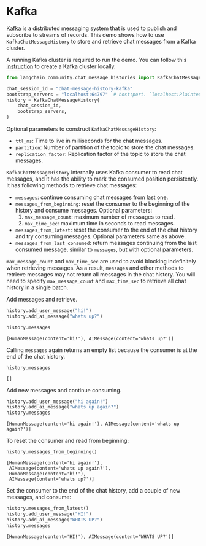 # Kafka

[Kafka](https://github.com/apache/kafka) is a distributed messaging system that is used to publish and subscribe to streams of records. 
This demo shows how to use `KafkaChatMessageHistory` to store and retrieve chat messages from a Kafka cluster.

A running Kafka cluster is required to run the demo. You can follow this [instruction](https://developer.confluent.io/get-started/python) to create a Kafka cluster locally.


```python
from langchain_community.chat_message_histories import KafkaChatMessageHistory

chat_session_id = "chat-message-history-kafka"
bootstrap_servers = "localhost:64797"  # host:port. `localhost:Plaintext Ports` if setup Kafka cluster locally
history = KafkaChatMessageHistory(
    chat_session_id,
    bootstrap_servers,
)
```

Optional parameters to construct `KafkaChatMessageHistory`:
 - `ttl_ms`: Time to live in milliseconds for the chat messages.
 - `partition`: Number of partition of the topic to store the chat messages.
 - `replication_factor`: Replication factor of the topic to store the chat messages.

`KafkaChatMessageHistory` internally uses Kafka consumer to read chat messages, and it has the ability to mark the consumed position persistently. It has following methods to retrieve chat messages:
- `messages`: continue consuming chat messages from last one.
- `messages_from_beginning`: reset the consumer to the beginning of the history and consume messages. Optional parameters:
    1. `max_message_count`: maximum number of messages to read.
    2. `max_time_sec`: maximum time in seconds to read messages.
- `messages_from_latest`: reset the consumer to the end of the chat history and try consuming messages. Optional parameters same as above.
- `messages_from_last_consumed`: return messages continuing from the last consumed message, similar to `messages`, but with optional parameters.

`max_message_count` and `max_time_sec` are used to avoid blocking indefinitely when retrieving messages.
As a result, `messages` and other methods to retrieve messages may not return all messages in the chat history. You will need to specify `max_message_count` and `max_time_sec` to retrieve all chat history in a single batch.


Add messages and retrieve.


```python
history.add_user_message("hi!")
history.add_ai_message("whats up?")

history.messages
```




    [HumanMessage(content='hi!'), AIMessage(content='whats up?')]



Calling `messages` again returns an empty list because the consumer is at the end of the chat history.


```python
history.messages
```




    []



Add new messages and continue consuming.


```python
history.add_user_message("hi again!")
history.add_ai_message("whats up again?")
history.messages
```




    [HumanMessage(content='hi again!'), AIMessage(content='whats up again?')]



To reset the consumer and read from beginning:


```python
history.messages_from_beginning()
```




    [HumanMessage(content='hi again!'),
     AIMessage(content='whats up again?'),
     HumanMessage(content='hi!'),
     AIMessage(content='whats up?')]



Set the consumer to the end of the chat history, add a couple of new messages, and consume:


```python
history.messages_from_latest()
history.add_user_message("HI!")
history.add_ai_message("WHATS UP?")
history.messages
```




    [HumanMessage(content='HI!'), AIMessage(content='WHATS UP?')]


